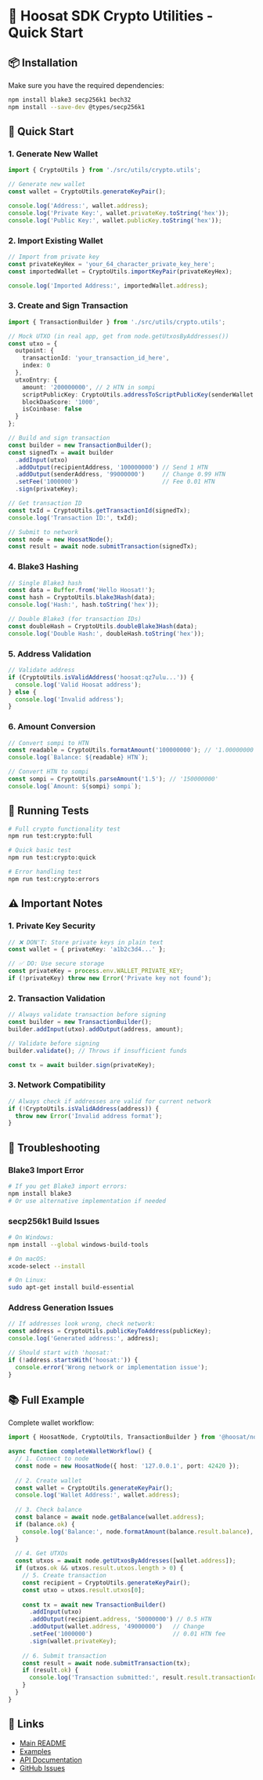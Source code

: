 # 🔐 Hoosat SDK Crypto Utilities - Quick Start

## 📦 Installation

Make sure you have the required dependencies:

```bash
npm install blake3 secp256k1 bech32
npm install --save-dev @types/secp256k1
```

## 🚀 Quick Start

### 1. Generate New Wallet

```typescript
import { CryptoUtils } from './src/utils/crypto.utils';

// Generate new wallet
const wallet = CryptoUtils.generateKeyPair();

console.log('Address:', wallet.address);
console.log('Private Key:', wallet.privateKey.toString('hex'));
console.log('Public Key:', wallet.publicKey.toString('hex'));
```

### 2. Import Existing Wallet

```typescript
// Import from private key
const privateKeyHex = 'your_64_character_private_key_here';
const importedWallet = CryptoUtils.importKeyPair(privateKeyHex);

console.log('Imported Address:', importedWallet.address);
```

### 3. Create and Sign Transaction

```typescript
import { TransactionBuilder } from './src/utils/crypto.utils';

// Mock UTXO (in real app, get from node.getUtxosByAddresses())
const utxo = {
  outpoint: {
    transactionId: 'your_transaction_id_here',
    index: 0
  },
  utxoEntry: {
    amount: '200000000', // 2 HTN in sompi
    scriptPublicKey: CryptoUtils.addressToScriptPublicKey(senderWallet.address).toString('hex'),
    blockDaaScore: '1000',
    isCoinbase: false
  }
};

// Build and sign transaction
const builder = new TransactionBuilder();
const signedTx = await builder
  .addInput(utxo)
  .addOutput(recipientAddress, '100000000') // Send 1 HTN
  .addOutput(senderAddress, '99000000')     // Change 0.99 HTN
  .setFee('1000000')                        // Fee 0.01 HTN
  .sign(privateKey);

// Get transaction ID
const txId = CryptoUtils.getTransactionId(signedTx);
console.log('Transaction ID:', txId);

// Submit to network
const node = new HoosatNode();
const result = await node.submitTransaction(signedTx);
```

### 4. Blake3 Hashing

```typescript
// Single Blake3 hash
const data = Buffer.from('Hello Hoosat!');
const hash = CryptoUtils.blake3Hash(data);
console.log('Hash:', hash.toString('hex'));

// Double Blake3 (for transaction IDs)
const doubleHash = CryptoUtils.doubleBlake3Hash(data);
console.log('Double Hash:', doubleHash.toString('hex'));
```

### 5. Address Validation

```typescript
// Validate address
if (CryptoUtils.isValidAddress('hoosat:qz7ulu...')) {
  console.log('Valid Hoosat address');
} else {
  console.log('Invalid address');
}
```

### 6. Amount Conversion

```typescript
// Convert sompi to HTN
const readable = CryptoUtils.formatAmount('100000000'); // '1.00000000'
console.log(`Balance: ${readable} HTN`);

// Convert HTN to sompi
const sompi = CryptoUtils.parseAmount('1.5'); // '150000000'
console.log(`Amount: ${sompi} sompi`);
```

## 🧪 Running Tests

```bash
# Full crypto functionality test
npm run test:crypto:full

# Quick basic test
npm run test:crypto:quick

# Error handling test
npm run test:crypto:errors
```

## ⚠️ Important Notes

### 1. Private Key Security
```typescript
// ❌ DON'T: Store private keys in plain text
const wallet = { privateKey: 'a1b2c3d4...' };

// ✅ DO: Use secure storage
const privateKey = process.env.WALLET_PRIVATE_KEY;
if (!privateKey) throw new Error('Private key not found');
```

### 2. Transaction Validation
```typescript
// Always validate transaction before signing
const builder = new TransactionBuilder();
builder.addInput(utxo).addOutput(address, amount);

// Validate before signing
builder.validate(); // Throws if insufficient funds

const tx = await builder.sign(privateKey);
```

### 3. Network Compatibility
```typescript
// Always check if addresses are valid for current network
if (!CryptoUtils.isValidAddress(address)) {
  throw new Error('Invalid address format');
}
```

## 🔧 Troubleshooting

### Blake3 Import Error
```bash
# If you get Blake3 import errors:
npm install blake3
# Or use alternative implementation if needed
```

### secp256k1 Build Issues
```bash
# On Windows:
npm install --global windows-build-tools

# On macOS:
xcode-select --install

# On Linux:
sudo apt-get install build-essential
```

### Address Generation Issues
```typescript
// If addresses look wrong, check network:
const address = CryptoUtils.publicKeyToAddress(publicKey);
console.log('Generated address:', address);

// Should start with 'hoosat:'
if (!address.startsWith('hoosat:')) {
  console.error('Wrong network or implementation issue');
}
```

## 📚 Full Example

Complete wallet workflow:

```typescript
import { HoosatNode, CryptoUtils, TransactionBuilder } from '@hoosat/node-sdk';

async function completeWalletWorkflow() {
  // 1. Connect to node
  const node = new HoosatNode({ host: '127.0.0.1', port: 42420 });
  
  // 2. Create wallet
  const wallet = CryptoUtils.generateKeyPair();
  console.log('Wallet Address:', wallet.address);
  
  // 3. Check balance
  const balance = await node.getBalance(wallet.address);
  if (balance.ok) {
    console.log('Balance:', node.formatAmount(balance.result.balance), 'HTN');
  }
  
  // 4. Get UTXOs
  const utxos = await node.getUtxosByAddresses([wallet.address]);
  if (utxos.ok && utxos.result.utxos.length > 0) {
    // 5. Create transaction
    const recipient = CryptoUtils.generateKeyPair();
    const utxo = utxos.result.utxos[0];
    
    const tx = await new TransactionBuilder()
      .addInput(utxo)
      .addOutput(recipient.address, '50000000') // 0.5 HTN
      .addOutput(wallet.address, '49000000')   // Change
      .setFee('1000000')                       // 0.01 HTN fee
      .sign(wallet.privateKey);
    
    // 6. Submit transaction
    const result = await node.submitTransaction(tx);
    if (result.ok) {
      console.log('Transaction submitted:', result.result.transactionId);
    }
  }
}
```

## 🔗 Links

- [Main README](./README.md)
- [Examples](./examples/)
- [API Documentation](./docs/)
- [GitHub Issues](https://github.com/Namp88/hoosat-node-sdk/issues)